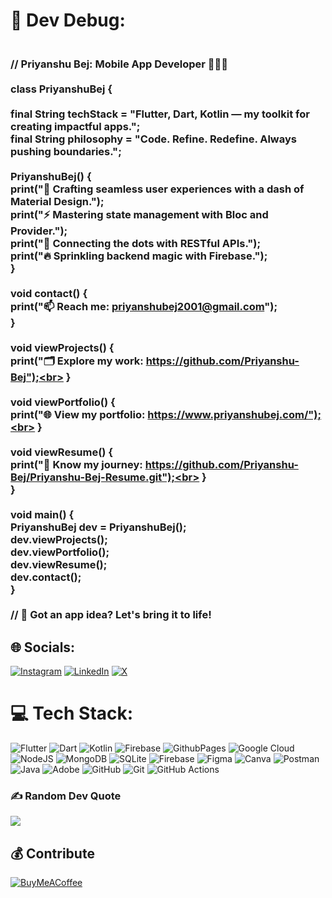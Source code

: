 # 💫 Dev Debug:
### <br>// Priyanshu Bej: Mobile App Developer 🧑‍💻🚀<br><br>class PriyanshuBej {<br><br> final String techStack = "Flutter, Dart, Kotlin — my toolkit for creating impactful apps.";<br> final String philosophy = "Code. Refine. Redefine. Always pushing boundaries.";<br><br>  PriyanshuBej() {<br>    print("🌟 Crafting seamless user experiences with a dash of Material Design.");<br>    print("⚡️ Mastering state management with Bloc and Provider.");<br>    print("🔗 Connecting the dots with RESTful APIs.");<br>    print("🔥 Sprinkling backend magic with Firebase.");<br>  }<br><br>  void contact() {<br>    print("📫 Reach me: priyanshubej2001@gmail.com");<br>  }<br><br>  void viewProjects() {<br>    print("🗂️ Explore my work: https://github.com/Priyanshu-Bej");<br>  }<br><br>  void viewPortfolio() {<br>    print("🌐 View my portfolio: https://www.priyanshubej.com/");<br>  }<br><br>  void viewResume() {<br>    print("📄 Know my journey: https://github.com/Priyanshu-Bej/Priyanshu-Bej-Resume.git");<br>  }<br>}<br><br>void main() {<br>  PriyanshuBej dev = PriyanshuBej();<br>  dev.viewProjects();<br>  dev.viewPortfolio();<br>  dev.viewResume();<br>  dev.contact();<br>}<br><br>// 🚀 Got an app idea? Let's bring it to life!<br>


## 🌐 Socials:
[![Instagram](https://img.shields.io/badge/Instagram-%23E4405F.svg?logo=Instagram&logoColor=white)](https://instagram.com/priyanshu_bej) [![LinkedIn](https://img.shields.io/badge/LinkedIn-%230077B5.svg?logo=linkedin&logoColor=white)](https://linkedin.com/in/priyanshubej) [![X](https://img.shields.io/badge/X-black.svg?logo=X&logoColor=white)](https://x.com/Priyanshu3000) 

# 💻 Tech Stack:
![Flutter](https://img.shields.io/badge/Flutter-%2302569B.svg?style=for-the-badge&logo=Flutter&logoColor=white) ![Dart](https://img.shields.io/badge/dart-%230175C2.svg?style=for-the-badge&logo=dart&logoColor=white) ![Kotlin](https://img.shields.io/badge/kotlin-%237F52FF.svg?style=for-the-badge&logo=kotlin&logoColor=white) ![Firebase](https://img.shields.io/badge/firebase-%23039BE5.svg?style=for-the-badge&logo=firebase) ![GithubPages](https://img.shields.io/badge/github%20pages-121013?style=for-the-badge&logo=github&logoColor=white) ![Google Cloud](https://img.shields.io/badge/GoogleCloud-%234285F4.svg?style=for-the-badge&logo=google-cloud&logoColor=white) ![NodeJS](https://img.shields.io/badge/node.js-6DA55F?style=for-the-badge&logo=node.js&logoColor=white) ![MongoDB](https://img.shields.io/badge/MongoDB-%234ea94b.svg?style=for-the-badge&logo=mongodb&logoColor=white) ![SQLite](https://img.shields.io/badge/sqlite-%2307405e.svg?style=for-the-badge&logo=sqlite&logoColor=white) ![Firebase](https://img.shields.io/badge/firebase-a08021?style=for-the-badge&logo=firebase&logoColor=ffcd34) ![Figma](https://img.shields.io/badge/figma-%23F24E1E.svg?style=for-the-badge&logo=figma&logoColor=white) ![Canva](https://img.shields.io/badge/Canva-%2300C4CC.svg?style=for-the-badge&logo=Canva&logoColor=white) ![Postman](https://img.shields.io/badge/Postman-FF6C37?style=for-the-badge&logo=postman&logoColor=white) ![Java](https://img.shields.io/badge/java-%23ED8B00.svg?style=for-the-badge&logo=openjdk&logoColor=white) ![Adobe](https://img.shields.io/badge/adobe-%23FF0000.svg?style=for-the-badge&logo=adobe&logoColor=white) ![GitHub](https://img.shields.io/badge/github-%23121011.svg?style=for-the-badge&logo=github&logoColor=white) ![Git](https://img.shields.io/badge/git-%23F05033.svg?style=for-the-badge&logo=git&logoColor=white) ![GitHub Actions](https://img.shields.io/badge/github%20actions-%232671E5.svg?style=for-the-badge&logo=githubactions&logoColor=white)

### ✍️ Random Dev Quote
![](https://quotes-github-readme.vercel.app/api?type=horizontal&theme=radical)

  ## 💰 Contribute
  [![BuyMeACoffee](https://img.shields.io/badge/Buy%20Me%20a%20Coffee-ffdd00?style=for-the-badge&logo=buy-me-a-coffee&logoColor=black)](https://buymeacoffee.com/PriyanshuBej) 

  
<!-- Proudly created with GPRM ( https://gprm.itsvg.in ) -->
